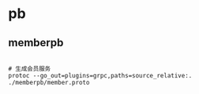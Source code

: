 # pb

## memberpb
```shell

# 生成会员服务
protoc --go_out=plugins=grpc,paths=source_relative:. ./memberpb/member.proto

```
